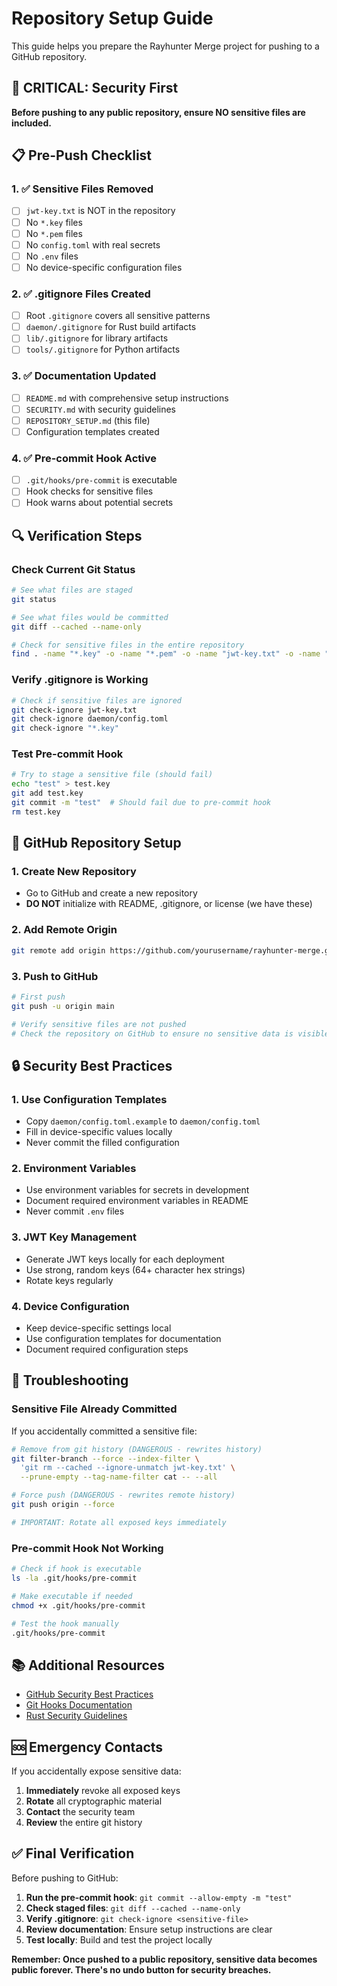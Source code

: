 # Repository Setup Guide

This guide helps you prepare the Rayhunter Merge project for pushing to a GitHub repository.

## 🚨 CRITICAL: Security First

**Before pushing to any public repository, ensure NO sensitive files are included.**

## 📋 Pre-Push Checklist

### 1. ✅ Sensitive Files Removed
- [ ] `jwt-key.txt` is NOT in the repository
- [ ] No `*.key` files
- [ ] No `*.pem` files
- [ ] No `config.toml` with real secrets
- [ ] No `.env` files
- [ ] No device-specific configuration files

### 2. ✅ .gitignore Files Created
- [ ] Root `.gitignore` covers all sensitive patterns
- [ ] `daemon/.gitignore` for Rust build artifacts
- [ ] `lib/.gitignore` for library artifacts
- [ ] `tools/.gitignore` for Python artifacts

### 3. ✅ Documentation Updated
- [ ] `README.md` with comprehensive setup instructions
- [ ] `SECURITY.md` with security guidelines
- [ ] `REPOSITORY_SETUP.md` (this file)
- [ ] Configuration templates created

### 4. ✅ Pre-commit Hook Active
- [ ] `.git/hooks/pre-commit` is executable
- [ ] Hook checks for sensitive files
- [ ] Hook warns about potential secrets

## 🔍 Verification Steps

### Check Current Git Status
```bash
# See what files are staged
git status

# See what files would be committed
git diff --cached --name-only

# Check for sensitive files in the entire repository
find . -name "*.key" -o -name "*.pem" -o -name "jwt-key.txt" -o -name "config.toml"
```

### Verify .gitignore is Working
```bash
# Check if sensitive files are ignored
git check-ignore jwt-key.txt
git check-ignore daemon/config.toml
git check-ignore "*.key"
```

### Test Pre-commit Hook
```bash
# Try to stage a sensitive file (should fail)
echo "test" > test.key
git add test.key
git commit -m "test"  # Should fail due to pre-commit hook
rm test.key
```

## 🚀 GitHub Repository Setup

### 1. Create New Repository
- Go to GitHub and create a new repository
- **DO NOT** initialize with README, .gitignore, or license (we have these)

### 2. Add Remote Origin
```bash
git remote add origin https://github.com/yourusername/rayhunter-merge.git
```

### 3. Push to GitHub
```bash
# First push
git push -u origin main

# Verify sensitive files are not pushed
# Check the repository on GitHub to ensure no sensitive data is visible
```

## 🔒 Security Best Practices

### 1. Use Configuration Templates
- Copy `daemon/config.toml.example` to `daemon/config.toml`
- Fill in device-specific values locally
- Never commit the filled configuration

### 2. Environment Variables
- Use environment variables for secrets in development
- Document required environment variables in README
- Never commit `.env` files

### 3. JWT Key Management
- Generate JWT keys locally for each deployment
- Use strong, random keys (64+ character hex strings)
- Rotate keys regularly

### 4. Device Configuration
- Keep device-specific settings local
- Use configuration templates for documentation
- Document required configuration steps

## 🐛 Troubleshooting

### Sensitive File Already Committed
If you accidentally committed a sensitive file:

```bash
# Remove from git history (DANGEROUS - rewrites history)
git filter-branch --force --index-filter \
  'git rm --cached --ignore-unmatch jwt-key.txt' \
  --prune-empty --tag-name-filter cat -- --all

# Force push (DANGEROUS - rewrites remote history)
git push origin --force

# IMPORTANT: Rotate all exposed keys immediately
```

### Pre-commit Hook Not Working
```bash
# Check if hook is executable
ls -la .git/hooks/pre-commit

# Make executable if needed
chmod +x .git/hooks/pre-commit

# Test the hook manually
.git/hooks/pre-commit
```

## 📚 Additional Resources

- [GitHub Security Best Practices](https://docs.github.com/en/github/creating-cloning-and-archiving-repositories/creating-a-repository-on-github/about-repository-visibility)
- [Git Hooks Documentation](https://git-scm.com/docs/githooks)
- [Rust Security Guidelines](https://rust-lang.github.io/rust-clippy/master/index.html#security)

## 🆘 Emergency Contacts

If you accidentally expose sensitive data:
1. **Immediately** revoke all exposed keys
2. **Rotate** all cryptographic material
3. **Contact** the security team
4. **Review** the entire git history

## ✅ Final Verification

Before pushing to GitHub:

1. **Run the pre-commit hook**: `git commit --allow-empty -m "test"`
2. **Check staged files**: `git diff --cached --name-only`
3. **Verify .gitignore**: `git check-ignore <sensitive-file>`
4. **Review documentation**: Ensure setup instructions are clear
5. **Test locally**: Build and test the project locally

**Remember: Once pushed to a public repository, sensitive data becomes public forever. There's no undo button for security breaches.**
